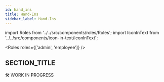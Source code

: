 ```yaml
---
id: hand_ins
title: Hand-Ins
sidebar_label: Hand-Ins
---
```


import Roles from '../../src/components/roles/Roles';
import IconInText from '../../src/components/icon-in-text/IconInText';

<Roles roles={['admin', 'employee']} />

## SECTION_TITLE

<!-- TODO: Write article -->

🛠 WORK IN PROGRESS

